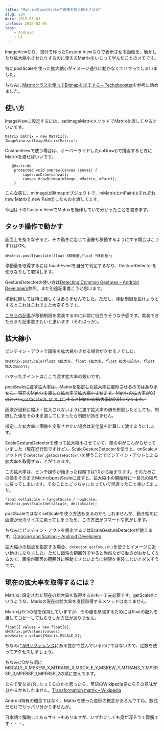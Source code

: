 ```yaml
---
title: "MatrixのpostScaleで画像を拡大縮小させる"
slug: 224
date: 2015-03-03
lastmod: 2015-03-05
tags:
    - Android
    - UI
---
```


ImageViewなり、自分で作ったCustom Viewなりで表示させる画像を、動かしたり拡大縮小させたりするのに使えるMatrixをいじって学んだことのメモです。

特にpostScaleを使った拡大縮小がイメージ通りに動かなくてハマってしまいました。

ちなみに<a href="http://techbooster.org/android/application/14228/">Matrixクラスを使ってBitmapを加工する &#8211; Techobooster</a>を参考に始めました。


## 使い方


ImageViewに設定するには、setImageMatrixメソッドでMatrixを渡してやるといいです。


```
Matrix matrix = new Matrix();
ImageView.setImageMatrix(Matrix);
```

CustomViewで使う場合は、オーバーライドしたonDraw()で描画するときにMatrixを渡せばいいです。


```
   @Override
    protected void onDraw(Canvas canvas) {
        super.onDraw(canvas);
        canvas.drawBitmap(mImage, mMatrix, mPaint);
    }
```

こんな感じ。mImageはBitmapオブジェクトで、mMatrixとmPaintはそれぞれnew Matrix(),new Paint()したものを渡してます。

今回は下のCustom ViewでMatrixを操作していて分かったことを書きます。


## タッチ操作で動かす


画面上を指でなぞると、その動きに応じて画像も移動するようにする場合はこうすればOK。

`mMatrix.postTranslate(float X移動量,float Y移動量);`

移動量を取得するにはTouchEventを自分で判定するなり、GestureDetectorを使うなりして取得します。

GestureDetectorの使い方は<a href="http://developer.android.com/training/gestures/detector.html">Detecting Common Gestures &#8211; Android Developers</a>参照。また別途記事書こうと思います。

移動に関しては特に難しくはありませんでした。ただし、移動制限を設けようとするとこれはこれでまた大変そうです。

<a href="http://serenegiant.com/blog/?p=209">こちらの記事</a>が移動制限を実装するのに非常に役立ちそうな予感です。実装できたらまた記事書きたいと思います（そればっか）。


## 拡大縮小


ピンチイン・アウトで画像を拡大縮小させる場合がクセモノでした。

`mMatrix.postScale(float X拡大率, float Y拡大率, float 拡大の起点X, float 拡大の起点Y);`

ハマったポイントはここで渡す拡大率の扱いです。

<del datetime="2015-03-04T14:58:08+00:00">postScaleに渡す拡大率は、Matrixを指定した拡大率に変形させるのではありません。現在のMatrixを渡した拡大率で拡大縮小させます。Matrixの拡大率が0.1のときに`postScale(0.1f,0.1f)`するとMatrixの拡大率は0.01になります。

画像が過剰に縮小・拡大されないように渡す拡大率の値を制限したとしても、制限した値をそのまま渡してしまったら制限が効きません。

指定した拡大率に画像を変形させたい場合は変化量を計算して渡すようにします。
</del>

ScaleGestureDetectorを使って拡大縮小させていて、頭の中がこんがらがっていました（現在進行形ですけど）。ScaleGestureDetectorを使うと、onScaleメソッド内で`detector.getScaleFactor()`を使うことでピンチイン・アウトによる拡大率を取得することができます。

この拡大率は、ピンチ操作が始まった段階では1.0から始まります。そのためこの値をそのままMatrixのpostScaleに渡すと、拡大縮小の開始時に一旦元の縮尺に戻ってしまいます。そのこととごっちゃになっていて間違ったこと書いてました。


```
float deltaScale = targetScale / nowScale;
mMatrix.postScale(deltaScale, deltaScale);
```

postScaleではなくsetScaleを使う方法もあるのかもしれませんが、動き始めに画像が元のサイズに戻ってしまうため、この方法がスマートな気がします。

ちなみにピンチイン・アウトを検出するにはScaleGestureDetectorが使えます。<a href="http://developer.android.com/training/gestures/scale.html">Dragging and Scaling &#8211; Android Developers</a>

拡大縮小の起点を指定する場合、`detector.getFocusX()`を使うとイメージに近い動きになりました。ただし画像の範囲外でやると当然ながら動きがおかしくなるので、画像が画面の範囲外に移動できないように制限を実装しないとダメそうです。


## 現在の拡大率を取得するには？


Matrixに設定された現在の拡大率を取得するのも一工夫必要です。getScaleXというような、Marixの現在の拡大率を直接取得するメソッドはありません。

Matrixは9つの値を保持していますが、その値を参照するためにはfloatの配列を渡してコピーしてもらうしか方法がありません。


```
float[] values = new float[9];
mMatrix.getValues(values);
nowScale = values[Matrix.MSCALE_X];
```

ちなみに<a href="http://developer.android.com/reference/android/graphics/Matrix.html">APIリファレンス</a>にある並びで並んでいるわけではないので、定数を使ってアクセスしましょう。

ちなみに0から順にMSCALE_X,MSKEW_X,MTRANS_X,MSCALE_Y,MSKEW_Y,MTRANS_Y,MPERSP_0,MPERSP_1,MPERSP_2の順に並んでます。

なんで変な並びになってるのかと思ったら、英語のWikipedia見たらその意味が分かるかもしれません。<a href="http://en.wikipedia.org/wiki/Transformation_matrix">Transformation matrix &#8211; Wikipedia</a>

Android特有の概念ではなく、Matrixを使った変形の概念があるんですね。数式だらけでサッパリ分かりませんが。

日本語で解説してあるサイトもありますが、いずれにしても奥が深そうで難解です・・・。


  